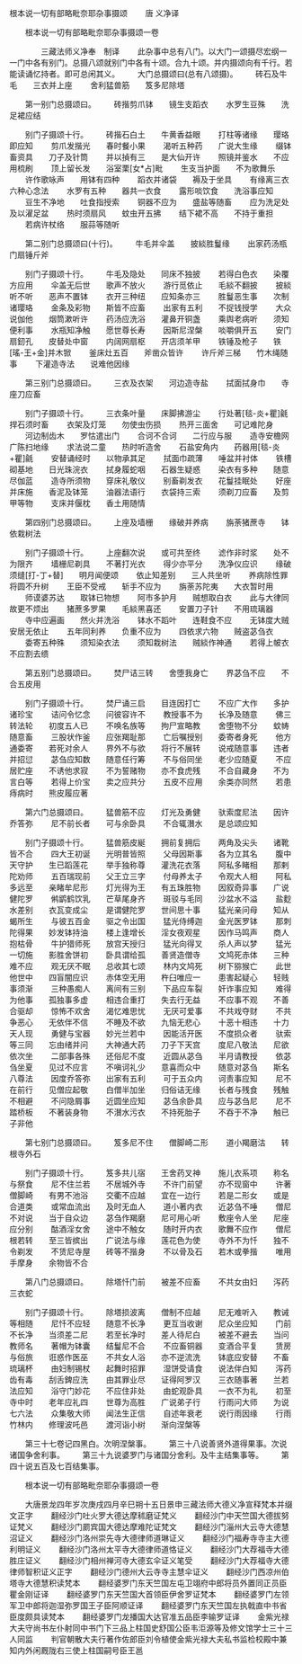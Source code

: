  根本说一切有部略毗奈耶杂事摄颂
　　唐 义净译




　　根本说一切有部略毗奈耶杂事摄颂一卷

　　　　三藏法师义净奉　制译
　　此杂事中总有八门。以大门一颂摄尽宏纲一一门中各有别门。总摄八颂就别门中各有十颂。合九十颂。并内摄颂向有千行。若能读诵忆持者。即可总闲其义。
　　大门总摄颂曰(总有八颂摄)。
　　砖石及牛毛　　三衣并上座
　　舍利猛兽筋　　笈多尼除塔

　　第一别门总摄颂曰。
　　砖揩剪爪钵　　镜生支蹈衣
　　水罗生豆殊　　洗足裙应结

　　别门子摄颂十行。
　　砖揩石白土　　牛黄香益眼
　　打柱等诸缘　　璎珞即应知
　　剪爪发揩光　　春时餐小果
　　渴听五种药　　广说大生缘
　　缀钵畜资具　　刀子及针筒
　　并以揁有三　　是大仙开许
　　照镜并鉴水　　不应用梳刷
　　顶上留长发　　浴室栗[女*占]毗
　　生支当护面　　不为歌舞乐
　　许作歌咏声　　用钵有四种
　　蹈衣并诸袋　　褥及于坐具
　　有缘离三衣　　六种心念法
　　水罗有五种　　器共一衣食
　　露形啖饮食　　洗浴事应知
　　豆生不净地　　吐食指授索
　　铜器不应为　　盛盐等随畜
　　应为洗足处　　及以濯足盆
　　热时须扇风　　蚊虫开五拂
　　结下裙不高　　不持于重担
　　若病许杖络　　服蒜等随听

　　第二别门总摄颂曰(十行)。
　　牛毛并伞盖　　披緂胜鬘缘
　　出家药汤瓶　　门扇锤斤斧

　　别门子摄颂十行。
　　牛毛及隐处　　同床不独披
　　若得白色衣　　染覆方应用
　　伞盖无后世　　歌声不放火
　　游行觅依止　　毛緂不翻披
　　披緂听不听　　恶声不置钵
　　衣开三种纽　　应知条亦三
　　胜鬘恶生事　　次制诸璎珞
　　金条及彩物　　斯皆不应畜
　　出家有五利　　不捉钱授学
　　大众说伽他　　烟筒漱听许
　　药汤应洗浴　　灌鼻开铜盏
　　乘舆老病听　　须知便利事
　　水瓶知净触　　愿世尊长寿
　　因斯尼涅槃　　啖嚼俱开五
　　安门扇釰孔　　皮替处中窗
　　内阔网扇枢　　开店须羊甲
　　铁锤及枪子　　铁[瑤-王+金]并木锨
　　釜床灶五百　　斧凿众皆许
　　许斤斧三梯　　竹木绳随事
　　下灌造寺法　　说难他因缘

　　第三别门总摄颂曰。
　　三衣及衣架　　河边造寺盐
　　拭面拭身巾　　寺座刀应畜

　　别门子摄颂十行。
　　三衣条叶量　　床脚拂游尘
　　行处著[毯-炎+瞿]毹　　捍石须时畜
　　衣架及灯笼　　勿使虫伤损
　　热开三面舍　　可记难陀身
　　河边制齿木　　罗怙遣出门
　　合诃不合诃　　二行应与服
　　造寺安檐网　　广陈扫地缘
　　求法说二童　　热时听造舍
　　石盐安角内　　药器用[毯-炎+瞿]毹
　　安替诵经时　　以物承其足
　　拭面巾疏薄　　唾盆并衬体
　　铁槽砌基地　　日光珠浣衣
　　拭身履蛇咽　　石器生疑惑
　　染衣有多种　　随意尽伽蓝
　　造寺所须物　　穿床礼敬仪
　　别畜剃发衣　　花鬘挂眠处
　　好座并床施　　香泥及钵笼
　　油器法语行　　衣袋持三索
　　须剃刀应畜　　及剪甲等物
　　支床并偃枕　　香土用随情

　　第四别门总摄颂曰。
　　上座及墙栅　　缘破并养病
　　旃荼猪蔗寺　　钵依栽树法

　　别门子摄颂十行。
　　上座翻次说　　或可共至终
　　滤作非时浆　　处不为限齐
　　墙栅尼剃具　　不著打光衣
　　得少亦平分　　洗净仪应识
　　缘破须缝[打-丁+替]　　明月闻便颂
　　依止知差别　　三人共坐听
　　养病除性罪　　将圆不升树
　　王臣不受戒　　斩手不应为
　　旃荼苏陀夷　　大衣暂时用
　　师谟婆苏达　　取钵已物想
　　阿市多护月　　贼想取白衣
　　此与大律同　　故更不烦出
　　猪蔗多罗果　　毛緂黑喜还
　　安置刀子针　　不用琉璃器
　　寺中应遍画　　然火并洗浴
　　钵水不蹈叶　　连鞋食不应
　　无钵度大贼　　安居无依止
　　五年同利养　　负重不应为
　　四依求六物　　贼盗苾刍衣
　　委寄五种殊　　须知染衣法
　　须知栽树法　　贼緂作神通
　　若得上帔衣　　不应割去缋

　　第五别门总摄颂曰。
　　焚尸诘三转　　舍堕我身亡
　　界苾刍不应　　不合五皮用

　　别门子摄颂十行。
　　焚尸诵三启　　目连因打亡
　　不应广大作　　多护诸珍宝
　　诘问令忆念　　问彼容许不
　　教授事不为　　长净及随意
　　佛三转法轮　　初度五人已
　　不唤名族等　　拘尸宣略教
　　舍堕物不分　　蚊帱随意畜
　　三股状作釜　　应张羯耻那
　　亡后嘱授别　　委寄者身死
　　他方通委寄　　若死对余人
　　界外不与欲　　将行不展转
　　说戒随意事　　违者并招愆
　　苾刍应知数　　随意任行筹
　　不与俗同坐　　老少应随夏
　　不应居贮座　　不诱他求寂
　　不为誓赌物　　亦不食虎残
　　不合自藏身　　不为言白等
　　若得上价宝　　卖之应共分
　　五皮不应用　　余类亦同然
　　若患痔病时　　熊皮履应著

　　第六门总摄颂曰。
　　猛兽筋不应　　灯光及勇健
　　驮索度尼法　　因许乔答弥
　　尼不前长者　　可与余卧具
　　不合辄濽水　　是总颂应知

　　别门子摄颂十行。
　　猛兽筋皮綖　　拥前复拥后
　　两角及尖头　　诸靴皆不合
　　四大王初诞　　光明普皆照
　　父母因斯事　　各为立其名
　　腹中天守护　　生已蹈莲花
　　举手独称尊　　灌洗花衣落
　　阿私多睹相　　那剌陀劝师
　　五百瑞现前　　父王立三字
　　付母养太子　　令观大人相
　　阿私多远至　　亲睹牟尼形
　　灯光得为王　　有五珠胜物
　　因叙奇异事　　广说健陀罗
　　鸺鹠鹤饮乳　　芒草尾身齐
　　斑驳与毛同　　沙盆水不溢
　　盐麨水差别　　衣瓦变成尘
　　是谓健陀罗　　世间思十事
　　猛光亲问母　　知从蝎所生
　　与彼五百金　　驱之令出国
　　猛光侍缚迦　　金光医罗钵
　　那刺陀得果　　妙发钵持油
　　楼上逢增长　　淫女夜观星
　　因作马鸣声　　商人抱枯骨
　　牛护猎师死　　放宫天授归
　　猛光向得叉　　杀人声以梦
　　猛光一切施　　影胜舍饼初
　　卧具谓给孤　　善贤造僧寺
　　文鸠死赤体　　三种难不应
　　观无厌不眠　　总收其七颂
　　林内文鸠死　　树下猕猴亡
　　此世他世中　　四盲闇应识
　　赤体空无用　　杵臼唯应一
　　患害起疑心　　轻贱事须渐
　　三种愚痴人　　离间有三别
　　下品应车裂　　奸诈事应知
　　难得为他事　　孤独事多虚
　　相违合重打　　失去行无益
　　不应事不观　　不善合驱却
　　惊怖不欢舍　　渴忆难思忧
　　无厌可爱事　　不共戏夺财
　　不共争恶心　　无依伴不信
　　不睡及不欲　　九恼无悲心
　　十恶十相违　　十力天人现
　　勇健与宝器　　妙光兰若中
　　因能活开医　　不度损众者
　　驮索等三同　　忘由绪并问
　　大神通大药　　刀子下天宫
　　度尼八敬法　　尼欲依次坐
　　二部事各殊　　还俗尼不度
　　近圆从苾刍　　半月请教授
　　依苾刍坐夏　　见过不应言
　　不嗔诃礼少　　意喜而众中
　　随意对苾刍　　斯名八尊法
　　因度乔答弥　　出家有五利
　　可于五众内　　诃责事应知
　　尼不在前行　　见僧应起敬
　　白僧半加坐　　归俗诘无缘
　　长者与残食　　残触不相避
　　不问隐屑事　　近圆坐应知
　　苾刍余卧具　　应与苾刍尼
　　尼不踏桥板　　不著装身物
　　不濽水污衣　　不持死胎子
　　不吞于不净　　触已子非他

　　第七别门总摄颂曰。
　　笈多尼不住　　僧脚崎二形
　　道小羯磨沽　　转根寺外石

　　别门子摄颂十行。
　　笈多共儿宿　　王舍药叉神
　　施儿衣系项　　称名与祭食
　　尼不住兰若　　不居城外寺
　　不许门前望　　亦不现窗中
　　许著僧脚崎　　有男不池浴
　　交衢不应越　　宜在一边行
　　若是二形女　　或是合道类
　　或常血流出　　及时无血人
　　道小著内衣　　近苾刍不唾
　　僧尼不对说　　当于自众边
　　苾刍作羯磨　　尼可用心听
　　敷座令人坐　　尼座应分别
　　酤酒淫女舍　　途中不触女
　　随时开内衣　　歌舞不应作
　　僧尼根若转　　至三皆摈出
　　广说法与缘　　莲花色为使
　　寺外不为忏　　独不令剃发
　　不赁尼寺屋　　砖等不揩身
　　不以骨及石　　若木或拳揩
　　唯用手摩身　　余物皆不合

　　第八门总摄颂曰。
　　除塔忏门前　　被差不应畜
　　不共女由妇　　泻药三衣蛇

　　别门子摄颂十行。
　　除塔损波离　　僧制不应越
　　尼无难听入　　教诫等相随
　　尼忏不应轻　　随意不长净
　　更互当收谢　　尼众坐应知
　　门前不长净　　当须差二尼
　　若至长净时　　差人待尼白
　　被差不避去　　当问教师名
　　著帽为钵囊　　结鬘尼不合
　　不应畜铜器　　变酒合平复
　　赁房与俗旅　　诳惑作医巫
　　不共女人浴　　亦不逆流洗
　　钵底应安替　　不畜琉璃杯
　　由妇制锡杖　　起舞时招罪
　　湿饼受请食　　说法伴白知
　　泻药齿有毒　　刮舌錍应洗
　　由其罪业尽　　证得阿罗汉
　　三衣随事著　　兰若法应知
　　浴守门妙花　　不应住非处
　　由蛇观卧具　　一衣不为礼
　　初至寺中时　　老年应礼四
　　世尊为高胜　　广说弟子行
　　行雨问大师　　为说七六法
　　众集敬大师　　闻法生正信
　　自述年衰老　　说行雨因缘
　　行雨竹林内　　修理波吒邑
　　渡河诣小树　　渐向涅槃等

　　第三十七卷记四黑白。次明涅槃事。
　　第三十八说善贤外道得果事。次说诸国争舍利事。
　　第三十九说婆罗门与诸国分舍利。及牛主结集事等。
　　第四十说五百及七百结集事。

　　根本说一切有部略毗奈耶杂事摄颂一卷

　　大唐景龙四年岁次庚戌四月辛巳朔十五日景申三藏法师大德义净宣释梵本并缀文正字
　　翻经沙门吐火罗大德达摩秫磨证梵义
　　翻经沙门中天竺国大德拔努证梵义
　　翻经沙门罽宾国大德达摩难陀证梵文
　　翻经沙门淄州大云寺大德慧沼证义
　　翻经沙门洛州崇先寺大德律师道琳证义
　　翻经沙门福寿寺寺主大德利明证义
　　翻经沙门洛州太平寺大德律师道恪证义
　　翻经沙门大荐福寺大德胜庄证义
　　翻经沙门相州禅河寺大德玄伞证义笔受
　　翻经沙门大荐福寺大德律师智积证义正字
　　翻经沙门德州大云寺寺主慧伞证义
　　翻经沙门西凉州伯塔寺大德慧积读梵本
　　翻经婆罗门东天竺国左屯卫翊府中郎将员外置同正员臣瞿金刚证译
　　翻经婆罗门东天竺国大首领臣伊舍罗证梵本
　　翻经婆罗门左领军卫中郎将迦湿弥罗国王子臣阿顺证译
　　翻经婆罗门东天竺国左执戟直中书省臣度颇具读梵本
　　翻经婆罗门龙播国大达官准五品臣李输罗证译
　　金紫光禄大夫守尚书左仆射同中书门下三品上柱国史舒国公臣韦洰源等及修文馆学士三十三人同监
　　判官朝散大夫行著作佐郎臣刘令植使金紫光禄大夫私书监检校殿中兼知内外闲厩陇右三使上柱国嗣号臣王邕

